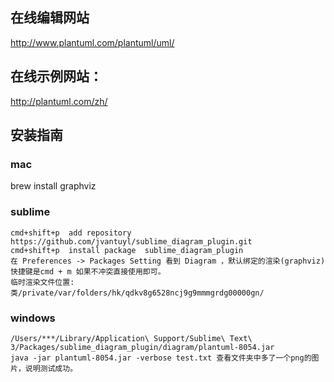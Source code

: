 
## 在线编辑网站
http://www.plantuml.com/plantuml/uml/
## 在线示例网站：
http://plantuml.com/zh/

## 安装指南
### mac
brew install graphviz

### sublime
```
cmd+shift+p  add repository   https://github.com/jvantuyl/sublime_diagram_plugin.git
cmd+shift+p  install package  sublime_diagram_plugin
在 Preferences -> Packages Setting 看到 Diagram ，默认绑定的渲染(graphviz)快捷键是cmd + m 如果不冲突直接使用即可。
临时渲染文件位置:类/private/var/folders/hk/qdkv8g6528ncj9g9mmmgrdg00000gn/
```

### windows
```
/Users/***/Library/Application\ Support/Sublime\ Text\ 3/Packages/sublime_diagram_plugin/diagram/plantuml-8054.jar
java -jar plantuml-8054.jar -verbose test.txt 查看文件夹中多了一个png的图片，说明测试成功。
```
